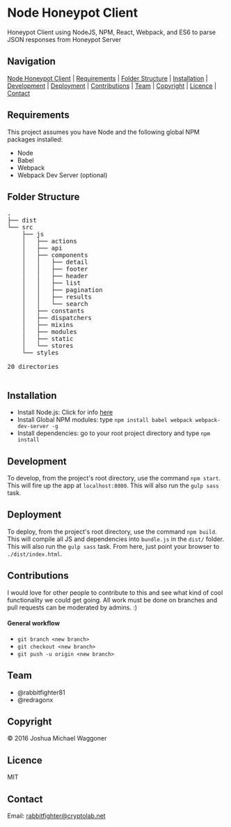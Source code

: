 Node Honeypot Client
=====================
Honeypot Client using NodeJS, NPM, React, Webpack, and ES6 to parse JSON responses from Honeypot Server 


Navigation
----------
[Node Honeypot Client](#node-honeypot-client) |
[Requirements](#requirements) |
[Folder Structure](#folder-structure) |
[Installation](#installation) |
[Development](#development) |
[Deployment](#deployment) |
[Contributions](#contributions) |
[Team](#team) |
[Copyright](#copyright) |
[Licence](#licence) |
[Contact](#contact)


Requirements
------------
This project assumes you have Node and the following global NPM packages installed:
<ul>
<li> Node </l1>
<li> Babel </li>
<li> Webpack </li>
<li> Webpack Dev Server (optional) </li>
</ul>

Folder Structure
----------------
<pre>
.
├── dist
└── src
    ├── js
    │   ├── actions
    │   ├── api
    │   ├── components
    │   │   ├── detail
    │   │   ├── footer
    │   │   ├── header
    │   │   ├── list
    │   │   ├── pagination
    │   │   ├── results
    │   │   └── search
    │   ├── constants
    │   ├── dispatchers
    │   ├── mixins
    │   ├── modules
    │   ├── static
    │   └── stores
    └── styles

20 directories

</pre>

Installation
------------
<ul>
<li> Install Node.js: Click for info <a href='https://nodejs.org/en/download/'>here</a></li>
<li> Install Global NPM modules: type <code>npm install babel webpack webpack-dev-server -g</code></li>
<li> Install dependencies: go to your root project directory and type <code>npm install</code></li>
</ul>

Development
-----------------------
To develop, from the project's root directory, use the command <code>npm start</code>. This will fire up the app at `localhost:8080`. This will also run the `gulp sass` task.

Deployment
----------
To deploy, from the project's root directory, use the command <code>npm build</code>. This will compile all JS and dependencies into `bundle.js` in the `dist/` folder. This will also run the `gulp sass` task. From here, just point your browser to `./dist/index.html`. 

Contributions
-------------
I would love for other people to contribute to this and see what kind of cool functionality we could get going. All work must be done on branches and pull requests can be moderated by admins. :)

#### General workflow
* `git branch <new branch>`
* `git checkout <new branch>`
* `git push -u origin <new branch>`

Team
----
<ul>
<li>@rabbitfighter81</li>
<li>@redragonx</li>
</ul>

Copyright
---------
&copy; 2016 Joshua Michael Waggoner 

Licence
-------
MIT

Contact
-------
Email: <a href="rabbitfighter@cryptolab.net">rabbitfighter@cryptolab.net</a>
